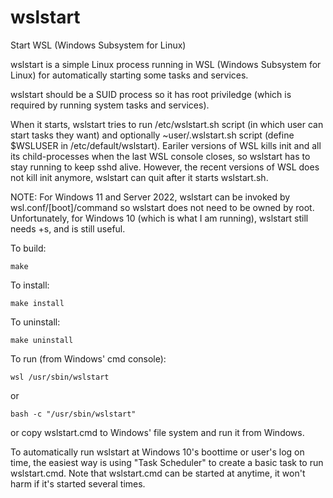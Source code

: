 # wslstart
Start WSL (Windows Subsystem for Linux)

wslstart is a simple Linux process running in WSL (Windows Subsystem for Linux) for automatically starting some tasks and services.

wslstart should be a SUID process so it has root priviledge (which is required by running system tasks and services).

When it starts, wslstart tries to run /etc/wslstart.sh script (in which user can start tasks they want) and optionally ~user/.wslstart.sh script (define $WSLUSER in /etc/default/wslstart).
Eariler versions of WSL kills init and all its child-processes when the last WSL console closes, so wslstart has to stay running to keep sshd alive. However, the recent versions of WSL does not kill init anymore, wslstart can quit after it starts wslstart.sh.

NOTE: For Windows 11 and Server 2022, wslstart can be invoked by wsl.conf/[boot]/command
      so wslstart does not need to be owned by root. Unfortunately, for Windows 10 (which is 
	  what I am running), wslstart still needs +s, and is still useful.

To build:
```
make
```

To install:
```
make install
```

To uninstall:
```
make uninstall
```

To run (from Windows' cmd console):
```
wsl /usr/sbin/wslstart
```
or
```
bash -c "/usr/sbin/wslstart"
```
or copy wslstart.cmd to Windows' file system and run it from Windows.

To automatically run wslstart at Windows 10's boottime or user's log on time, the easiest way is using "Task Scheduler" to create a basic task to run wslstart.cmd. Note that wslstart.cmd can be started at anytime, it won't harm if it's started several times.
